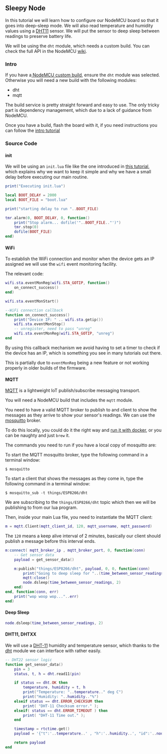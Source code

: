 ## Sleepy Node

In this tutorial we will learn how to configure our NodeMCU board so that it goes into deep-sleep mode. We will also read temperature and humidity values using a [DHT11][dht11] sensor. We will put the sensor to deep sleep between readings to preserve battery life.

We will be using the `dht` module, which needs a custom build. You can check the full API in the NodeMCU [wiki][dht-module].


### Intro

If you have a[ NodeMCU custom build][custom-build], ensure the `dht` module was selected. Otherwise you will need a new build with the following modules:

- dht
- mqtt

The build service is pretty straight forward and easy to use. The only tricky part is dependency management, which due to a lack of guidance from NodeMCU.

Once you have a build, flash the board with it, if you need instructions you can follow the [intro tutorial][intro-tutorial]


### Source Code

#### init

We will be using an `init.lua` file like the one introduced in [this tutorial][tutorial-init], which explains why we want to keep it simple and why we have a small delay before executing our main routine.

```lua
print("Executing init.lua")

local BOOT_DELAY = 2000
local BOOT_FILE = "boot.lua"

print("starting delay to run "..BOOT_FILE)

tmr.alarm(0, BOOT_DELAY, 0, function()
    print("Stop alarm... dofile('"..BOOT_FILE.."')")
    tmr.stop(0)
    dofile(BOOT_FILE)
end)
```

#### WiFi
To establish the WiFi connection and monitor when the device gets an IP assigned we will use the `wifi` event monitoring facility.

The relevant code:

```lua
wifi.sta.eventMonReg(wifi.STA_GOTIP, function()
    on_connect_success()
end)

wifi.sta.eventMonStart()

--WiFi connection callback
function on_connect_success()
    print("Device IP: " .. wifi.sta.getip())
    wifi.sta.eventMonStop()
    -- unregister, need to pass "unreg"
    wifi.sta.eventMonReg(wifi.STA_GOTIP, "unreg")
end
```

By using this callback mechanism we avoid having to set a timer to check if the device has an IP, which is something you see in many tutorials out there.

This is partially due to `eventMonReg` being a new feature or not working properly in older builds of the firmware.

#### MQTT
[MQTT][mqtt-org] is a lightweight IoT publish/subscribe messaging transport.

You will need a NodeMCU build that includes the `mqtt` module.

You need to have a valid MQTT broker to publish to and client to show the messages as they arrive to show your sensor's readings. We can use the [mosquitto][mosquitto] broker.

To do this locally, you could do it the right way and [run it with docker][docker-mosquitto], or you can be naughty and just `brew` it.

The commands you need to run if you have a local copy of mosquitto are:

To start the MQTT mosquitto broker, type the following command in a terminal window:

```
$ mosquitto
```

To start a client that shows the messages as they come in, type the following command in a terminal window:

```
$ mosquitto_sub -t things/ESP8266/dht
```
We are subscribing to the `things/ESP8266/dht` topic which then we will be publishing to from our lua program.

Then, inside your main Lua file, you need to instantiate the MQTT client:

```lua
m = mqtt.Client(mqtt_client_id, 120, mqtt_username, mqtt_password)
```

The `120` means a keep alive interval of 2 minutes, basically our client should publish a message before this interval ends.

```lua
m:connect( mqtt_broker_ip , mqtt_broker_port, 0, function(conn)
    -- Get sensor data
    payload = get_sensor_data()

    m:publish("things/ESP8266/dht", payload, 0, 0, function(conn)
        print("Going to deep sleep for "..(time_between_sensor_readings/1000).." seconds")
        mqtt:close()
        node.dsleep(time_between_sensor_readings, 2)
    end)
end, function(conn, err)
    print("wop woop wop..."..err)
end)
```

#### Deep Sleep

```lua
node.dsleep(time_between_sensor_readings, 2)
```

#### DHT11, DHTXX

We will use a [DHT-11][dht-11] humidity and temperature sensor, which thanks to the [dht][nodemcu-dht] module we can interface with rather easily.


```lua
-- DHT22 sensor logic
function get_sensor_data()
    pin = 3
    status, t, h = dht.read11(pin)

    if status == dht.OK then
        temperature, humidity = t, h
        print("Temperature: "..temperature.." deg C")
        print("Humidity: "..humidity.."%")
    elseif status == dht.ERROR_CHECKSUM then
        print( "DHT-11 Checksum error." );
    elseif( status == dht.ERROR_TIMEOUT ) then
        print( "DHT-11 Time out." );
    end

    timestamp = rtctime.get()
    payload = '{"t":'..temperature..' , "h":'..humidity..', "id":'..node.chipid()..', "tp":'..timestamp..'}'

    return payload
end
```





[nodemcu-dht]:http://nodemcu.readthedocs.org/en/dev/en/modules/dht/
[dht-11]:http://www.amazon.com/Temperature-Relative-Humidity-Compatible-Arduino/dp/B00TM87YRS
[tutorial-init]:https://github.com/goliatone/wee-things-workshop/tree/master/tutorials/5-init-file
[dht11]:http://www.amazon.com/Qunqi-Temperature-Humidity-Arduino-Raspberry/dp/B014PCKTF4
[dht-module]:http://nodemcu.readthedocs.org/en/dev/en/modules/dht
[custom-build]:http://nodemcu-build.com/
[intro-tutorial]:https://github.com/goliatone/wee-things-workshop#flashing-the-nodemcu
[mqtt-org]: http://mqtt.org
[mosquitto]:http://mosquitto.org/
[docker-mosquitto]:https://hub.docker.com/r/toke/mosquitto/
[nodemcu-mqtt]:http://nodemcu.readthedocs.org/en/dev/en/modules/mqtt/
